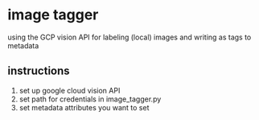 # image tagger

using the GCP vision API for labeling (local) images and writing as tags to metadata

## instructions
1. set up google cloud vision API
2. set path for credentials in image_tagger.py
3. set metadata attributes you want to set